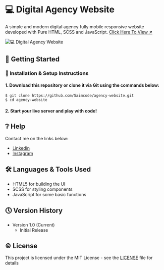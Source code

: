 # 💻 Digital Agency Website

A simple and modern digital agency fully mobile responsive website developed with Pure HTML, SCSS and JavaScript.
[Click Here To View ↗](https://legendary-arithmetic-5785d0.netlify.app/)

![💻 Digital Agency Website](https://github.com/Saimcode/agency-website/blob/main/agency-website-thumbnail.png?raw=true)

## 🔧 Getting Started

### 📍 Installation & Setup Instructions

#### 1. Download this repository or clone it via Git using the commands below:

    $ git clone https://github.com/Saimcode/agency-website.git
    $ cd agency-website
        
#### 2. Start your live server and play with code!
    
## ❔ Help

Contact me on the links below:
* [Linkedin](https://www.linkedin.com/in/saim-qureshi-703060234?original_referer=https%3A%2F%2Fsaimcode.github.io%2F)
* [Instagram](https://www.instagram.com/_saim.f/)

## 🛠 Languages & Tools Used

* HTML5 for building the UI
* SCSS for styling components
* JavaScript for some basic functions

## 🕔 Version History

* Version 1.0 (Current)
    * Initial Release

## ©️ License

This project is licensed under the MIT License - see the [LICENSE](LICENSE) file for details

